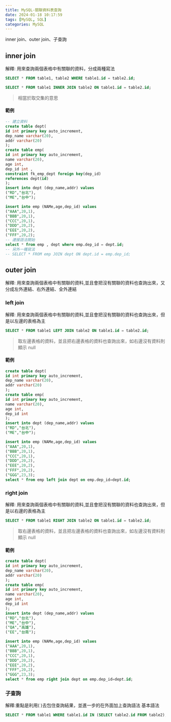 ```yaml
---
title: MySQL-關聯資料表查詢
date: 2024-01-18 10:17:59
tags: [MySQL, SQL]
categories: MySQL
---
```


inner join、outer join、子查詢

<!-- more -->

## inner join

解釋: 用來查詢兩個表格中有關聯的資料，分成兩種寫法

```sql
SELECT * FROM table1, table2 WHERE table1.id = table2.id;
```

```sql
SELECT * FROM table1 INNER JOIN table2 ON table1.id = table2.id;
```

> 相當於取交集的意思

#### 範例

```sql
-- 建立資料
create table dept(
id int primary key auto_increment,
dep_name varchar(20),
addr varchar(20)
);
create table emp(
id int primary key auto_increment,
name varchar(20),
age int,
dep_id int ,
constraint fk_emp_dept foreign key(dep_id)
references dept(id)
);
insert into dept (dep_name,addr) values
("RD","台北"),
("ME","台中");

insert into emp (NAMe,age,dep_id) values
("AAA",20,1),
("BBB",20,1),
("CCC",20,1),
("DDD",20,2),
("EEE",20,2),
("FFF",20,2);
-- 連接語法開始
select * from emp , dept where emp.dep_id = dept.id;
-- 另外一種寫法
-- SELECT * FROM emp JOIN dept ON dept.id = emp.dep_id;
```

## outer join

解釋: 用來查詢兩個表格中有關聯的資料,並且會把沒有關聯的資料也查詢出來，又分成左外連結、右外連結、全外連結

### left join

解釋: 用來查詢兩個表格中有關聯的資料,並且會把沒有關聯的資料也查詢出來，但是以左邊的表格為主

```sql
SELECT * FROM table1 LEFT JOIN table2 ON table1.id = table2.id;
```

> 取左邊表格的資料，並且把右邊表格的資料也查詢出來，如右邊沒有資料則顯示 null

#### 範例

```sql
create table dept(
id int primary key auto_increment,
dep_name varchar(20),
addr varchar(20)
);
create table emp(
id int primary key auto_increment,
name varchar(20),
age int,
dep_id int
);
insert into dept (dep_name,addr) values
("RD","台北"),
("ME","台中");

insert into emp (NAMe,age,dep_id) values
("AAA",20,1),
("BBB",20,1),
("CCC",20,1),
("DDD",20,2),
("EEE",20,2),
("FFF",20,2),
("GGG",23,3);
select * from emp left join dept on emp.dep_id=dept.id;
```

### right join

解釋: 用來查詢兩個表格中有關聯的資料,並且會把沒有關聯的資料也查詢出來，但是以右邊的表格為主

```sql
SELECT * FROM table1 RIGHT JOIN table2 ON table1.id = table2.id;
```

> 取右邊表格的資料，並且把左邊表格的資料也查詢出來，如左邊沒有資料則顯示 null

#### 範例

```sql
create table dept(
id int primary key auto_increment,
dep_name varchar(20),
addr varchar(20)
);
create table emp(
id int primary key auto_increment,
name varchar(20),
age int,
dep_id int
);
insert into dept (dep_name,addr) values
("RD","台北"),
("ME","台中"),
("QA","高雄"),
("EE","台南");

insert into emp (NAMe,age,dep_id) values
("AAA",20,1),
("BBB",20,1),
("CCC",20,1),
("DDD",20,2),
("EEE",20,2),
("FFF",20,2),
("GGG",23,3);
select * from emp right join dept on emp.dep_id=dept.id;
```

### 子查詢

解釋:重點是利用( )去包住查詢結果，並進一步的在外面加上查詢語法
基本語法

```sql
SELECT * FROM table1 WHERE table1.id IN (SELECT table2.id FROM table2);
```
